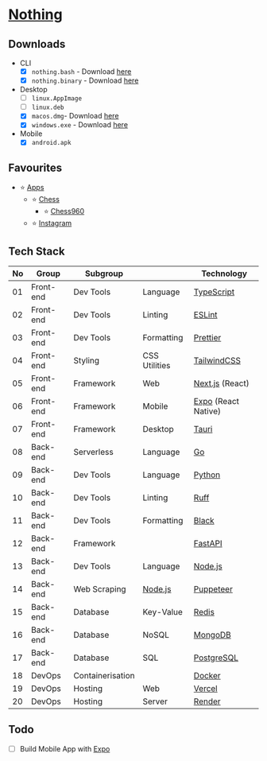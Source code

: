 # [Nothing](https://hieudoanm.github.io/nothing)

## Downloads

- CLI
  - [x] `nothing.bash` - Download [here](./packages/cli/bash/dist/nothing.bash)
  - [x] `nothing.binary` - Download [here](./packages/cli/go/bin/nothing)
- Desktop
  - [ ] `linux.AppImage`
  - [ ] `linux.deb`
  - [x] `macos.dmg`- Download [here](./packages/frontend/web/src-tauri/dist/dmg/nothing_0.0.1_aarch64.dmg)
  - [x] `windows.exe` - Download [here](./packages/frontend/web/src-tauri/dist/exe/nothing_0.0.1_x64-setup.exe)
- Mobile
  - [x] `android.apk`

## Favourites

- ⭐ [Apps](https://hieudoanm.github.io/nothing/apps)
  - ⭐ [Chess](https://hieudoanm.github.io/nothing/apps/chess)
    - ⭐ [Chess960](https://hieudoanm.github.io/nothing/apps/chess960)
  - ⭐ [Instagram](https://hieudoanm.github.io/nothing/apps/instagram)

## Tech Stack

| No  | Group     | Subgroup         |                    | Technology                  |
| --- | --------- | ---------------- | ------------------ | --------------------------- |
| 01  | Front-end | Dev Tools        | Language           | [TypeScript][typescript]    |
| 02  | Front-end | Dev Tools        | Linting            | [ESLint][eslint]            |
| 03  | Front-end | Dev Tools        | Formatting         | [Prettier][prettier]        |
| 04  | Front-end | Styling          | CSS Utilities      | [TailwindCSS][tailwindcss]  |
| 05  | Front-end | Framework        | Web                | [Next.js][next.js] (React)  |
| 06  | Front-end | Framework        | Mobile             | [Expo][expo] (React Native) |
| 07  | Front-end | Framework        | Desktop            | [Tauri][tauri]              |
| 08  | Back-end  | Serverless       | Language           | [Go][go]                    |
| 09  | Back-end  | Dev Tools        | Language           | [Python][python]            |
| 10  | Back-end  | Dev Tools        | Linting            | [Ruff][ruff]                |
| 11  | Back-end  | Dev Tools        | Formatting         | [Black][black]              |
| 12  | Back-end  | Framework        |                    | [FastAPI][fastapi]          |
| 13  | Back-end  | Dev Tools        | Language           | [Node.js][node.js]          |
| 14  | Back-end  | Web Scraping     | [Node.js][node.js] | [Puppeteer][puppeteer]      |
| 15  | Back-end  | Database         | Key-Value          | [Redis][redis]              |
| 16  | Back-end  | Database         | NoSQL              | [MongoDB][mongodb]          |
| 17  | Back-end  | Database         | SQL                | [PostgreSQL][postgresql]    |
| 18  | DevOps    | Containerisation |                    | [Docker][docker]            |
| 19  | DevOps    | Hosting          | Web                | [Vercel][vercel]            |
| 20  | DevOps    | Hosting          | Server             | [Render][render]            |

## Todo

- [ ] Build Mobile App with [Expo](https://expo.dev)

[black]: https://black.readthedocs.io/en/stable/
[docker]: https://www.docker.com/
[eslint]: https://eslint.org/
[expo]: https://expo.dev/
[fastapi]: https://fastapi.tiangolo.com/
[go]: https://go.dev/
[mongodb]: https://www.mongodb.com/
[next.js]: https://nextjs.org/
[node.js]: https://nodejs.org/en
[postgresql]: https://www.postgresql.org/
[prettier]: https://prettier.io/
[puppeteer]: https://pptr.dev/
[python]: https://www.python.org/
[redis]: https://redis.io/
[render]: https://render.com/
[ruff]: https://docs.astral.sh/ruff/
[tailwindcss]: https://tailwindcss.com/
[tauri]: https://v2.tauri.app/
[typescript]: https://www.typescriptlang.org/
[vercel]: https://vercel.com/
